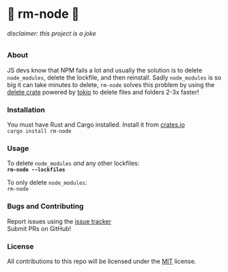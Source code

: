 # 🚀 rm-node 🚀
###### disclaimer: this project is a joke

### About

JS devs know that NPM fails a lot and usually the solution is to delete `node_modules`, delete the lockfile, and then reinstall. Sadly
`node_modules` is so big it can take minutes to delete, `rm-node` solves this problem by using the [delete crate](https://github.com/XtremeDevX/delete) powered by [tokio](https://github.com/tokio-rs/tokio) to delete files and folders 2-3x faster!

### Installation

You must have Rust and Cargo installed. Install it from [crates.io](https://crates.io/crates/rm-node) <br>
`cargo install rm-node`

### Usage

To delete `node_modules` _and_ any other lockfiles: <br>
**`rm-node --lockfiles`**

To only delete `node_modules`: <br>
`rm-node`

### Bugs and Contributing

Report issues using the [issue tracker](https://github.com/samarmohan/rm-node/issues/new) <br>
Submit PRs on GitHub!

### License
All contributions to this repo will be licensed under the [MIT](https://github.com/samarmohan/rm-node/blob/main/LICENSE) license.

